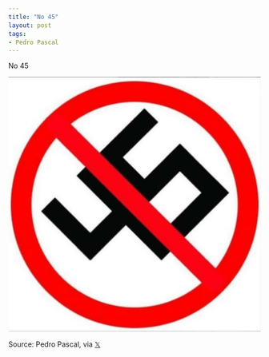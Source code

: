 ```yaml
---
title: "No 45"
layout: post
tags:
- Pedro Pascal
---
```


No 45

![No 45](/assets/2017-08-16-pedro-pascal.jpg "No 45")

Source: Pedro Pascal, via [𝕏](https://x.com)



